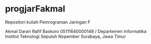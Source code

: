 # progjarFakmal
Repositori kuliah Pemrograman Jaringan F

Akmal Darari Rafif Baskoro
05111640000148 / Departemen Informatika
Institut Teknologi Sepuluh Nopember
Surabaya, Jawa Timur
